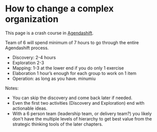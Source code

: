 # How to change a complex organization

This page is a crash course in [Agendashift](https://www.agendashift.com/).

Team of 6 will spend minimum of 7 hours to go through the entire Agendashift process.

* Discovery: 2-4 hours
* Exploration 2-3
* Mapping: 1-3 at the lower end if you do only 1 exercise
* Elaboration 1 hour’s enough for each group to work on 1 item
* Operation: as long as you have. minumiu


Notes:
* You can skip the discovery and come back later if needed.
* Even the first two activities (Discovery and Exploration) end with actionable ideas.
* With a 6 person team (leadership team, or delivery team?) you likely don't have the multiple levels of hierarchy to get best value from the strategic thinking tools of the later chapters.
